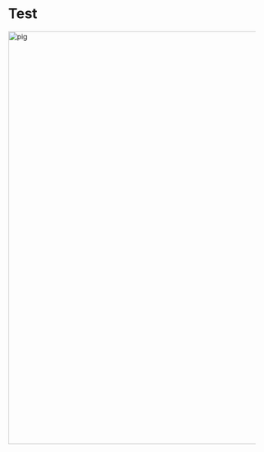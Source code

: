 # Test
<img width="820" height="839" alt="pig" src="https://github.com/user-attachments/assets/039c11b8-9610-4142-9417-f6bc1e81dee8" />
